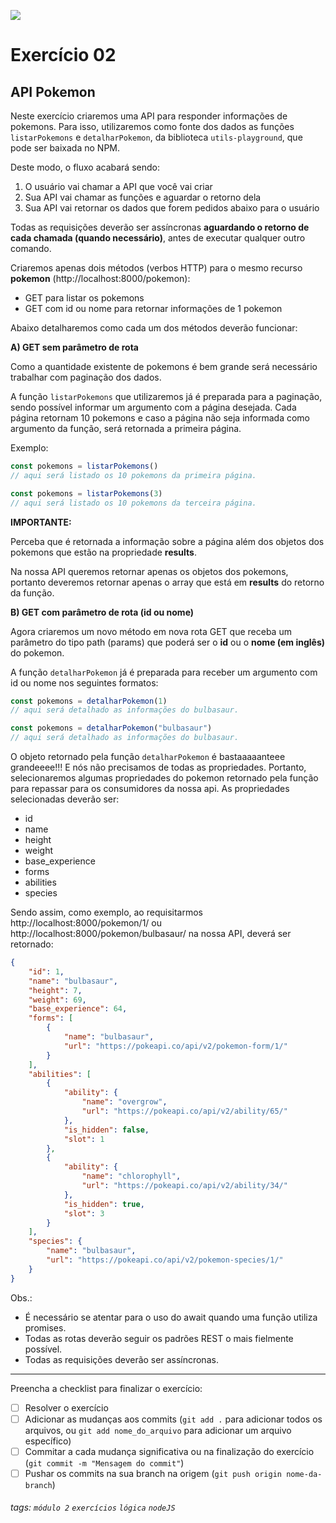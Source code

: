 ![](https://i.imgur.com/xG74tOh.png)

# Exercício 02

## API Pokemon

Neste exercício criaremos uma API para responder informações de pokemons.
Para isso, utilizaremos como fonte dos dados as funções `listarPokemons` e `detalharPokemon`, da biblioteca `utils-playground`, que pode ser baixada no NPM.

Deste modo, o fluxo acabará sendo:

1. O usuário vai chamar a API que você vai criar
2. Sua API vai chamar as funções e aguardar o retorno dela
3. Sua API vai retornar os dados que forem pedidos abaixo para o usuário

Todas as requisições deverão ser assíncronas **aguardando o retorno de cada chamada (quando necessário)**, antes de executar qualquer outro comando.

Criaremos apenas dois métodos (verbos HTTP) para o mesmo recurso **pokemon** (http://localhost:8000/pokemon):

-   GET para listar os pokemons
-   GET com id ou nome para retornar informações de 1 pokemon

Abaixo detalharemos como cada um dos métodos deverão funcionar:

**A) GET sem parâmetro de rota**

Como a quantidade existente de pokemons é bem grande será necessário trabalhar com paginação dos dados.

A função `listarPokemons` que utilizaremos já é preparada para a paginação, sendo possível informar um argumento com a página desejada. Cada página retornam 10 pokemons e caso a página não seja informada como argumento da função, será retornada a primeira página.

Exemplo:

```javascript
const pokemons = listarPokemons()
// aqui será listado os 10 pokemons da primeira página.

const pokemons = listarPokemons(3)
// aqui será listado os 10 pokemons da terceira página.
```

**IMPORTANTE:**

Perceba que é retornada a informação sobre a página além dos objetos dos pokemons que estão na propriedade **results**.

Na nossa API queremos retornar apenas os objetos dos pokemons, portanto deveremos retornar apenas o array que está em **results** do retorno da função.

**B) GET com parâmetro de rota (id ou nome)**

Agora criaremos um novo método em nova rota GET que receba um parâmetro do tipo path (params) que poderá ser o **id** ou o **nome (em inglês)** do pokemon.

A função `detalharPokemon` já é preparada para receber um argumento com id ou nome nos seguintes formatos:

```javascript
const pokemons = detalharPokemon(1)
// aqui será detalhado as informações do bulbasaur.

const pokemons = detalharPokemon("bulbasaur")
// aqui será detalhado as informações do bulbasaur.
```

O objeto retornado pela função `detalharPokemon` é bastaaaaanteee grandeeee!!!
E nós não precisamos de todas as propriedades. Portanto, selecionaremos algumas propriedades do pokemon retornado pela função para repassar para os consumidores da nossa api. As propriedades selecionadas deverão ser:

-   id
-   name
-   height
-   weight
-   base_experience
-   forms
-   abilities
-   species

Sendo assim, como exemplo, ao requisitarmos http://localhost:8000/pokemon/1/ ou http://localhost:8000/pokemon/bulbasaur/ na nossa API, deverá ser retornado:

```json
{
    "id": 1,
    "name": "bulbasaur",
    "height": 7,
    "weight": 69,
    "base_experience": 64,
    "forms": [
        {
            "name": "bulbasaur",
            "url": "https://pokeapi.co/api/v2/pokemon-form/1/"
        }
    ],
    "abilities": [
        {
            "ability": {
                "name": "overgrow",
                "url": "https://pokeapi.co/api/v2/ability/65/"
            },
            "is_hidden": false,
            "slot": 1
        },
        {
            "ability": {
                "name": "chlorophyll",
                "url": "https://pokeapi.co/api/v2/ability/34/"
            },
            "is_hidden": true,
            "slot": 3
        }
    ],
    "species": {
        "name": "bulbasaur",
        "url": "https://pokeapi.co/api/v2/pokemon-species/1/"
    }
}
```

Obs.:

-   É necessário se atentar para o uso do await quando uma função utiliza promises.
-   Todas as rotas deverão seguir os padrões REST o mais fielmente possível.
-   Todas as requisições deverão ser assíncronas.

---

Preencha a checklist para finalizar o exercício:

-   [ ] Resolver o exercício
-   [ ] Adicionar as mudanças aos commits (`git add .` para adicionar todos os arquivos, ou `git add nome_do_arquivo` para adicionar um arquivo específico)
-   [ ] Commitar a cada mudança significativa ou na finalização do exercício (`git commit -m "Mensagem do commit"`)
-   [ ] Pushar os commits na sua branch na origem (`git push origin nome-da-branch`)

###### tags: `módulo 2` `exercícios` `lógica` `nodeJS`
